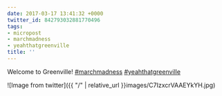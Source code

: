 ```yaml
---
date: 2017-03-17 13:41:32 +0000
twitter_id: 842793032881770496
tags:
- micropost
- marchmadness
- yeahthatgreenville
title: ''
---
```


Welcome to Greenville! [#marchmadness](https://twitter.com/hashtag/marchmadness) [#yeahthatgreenville](https://twitter.com/hashtag/yeahthatgreenville)

![Image from twitter]({{ "/" | relative_url  }}images/C7IzxcrVAAEYkYH.jpg)

